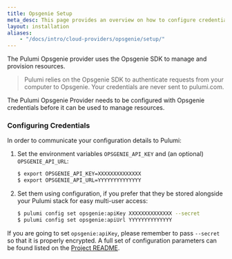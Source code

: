 ```yaml
---
title: Opsgenie Setup
meta_desc: This page provides an overview on how to configure credentials for the Pulumi Opsgenie Provider.
layout: installation
aliases:
    - "/docs/intro/cloud-providers/opsgenie/setup/"
---
```


The Pulumi Opsgenie provider uses the Opsgenie SDK to manage and provision resources.

> Pulumi relies on the Opsgenie SDK to authenticate requests from your computer to Opsgenie. Your credentials are never sent
> to pulumi.com.

The Pulumi Opsgenie Provider needs to be configured with Opsgenie credentials
before it can be used to manage resources.

### Configuring Credentials

In order to communicate your configuration details to Pulumi:

1. Set the environment variables `OPSGENIE_API_KEY` and (an optional) `OPSGENIE_API_URL`:

    ```bash
    $ export OPSGENIE_API_KEY=XXXXXXXXXXXXXX
    $ export OPSGENIE_API_URL=YYYYYYYYYYYYYY
    ```

1. Set them using configuration, if you prefer that they be stored alongside your Pulumi stack for easy multi-user access:

    ```bash
    $ pulumi config set opsgenie:apiKey XXXXXXXXXXXXXX --secret
    $ pulumi config set opsgenie:apiUrl YYYYYYYYYYYYYY
    ```

If you are going to set `opsgenie:apiKey`, please remember to pass `--secret` so that it is properly encrypted. A full set
of configuration parameters can be found listed on the [Project README](https://github.com/pulumi/pulumi-opsgenie/blob/master/README.md).

